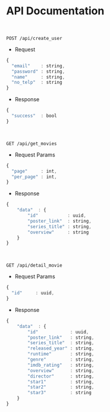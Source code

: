 # API Documentation

<br >
 
```http
POST /api/create_user
```
- Request
```javascript
{
  "email"    : string,
  "password" : string,
  "name"     : string,
  "no_telp"  : string
}
```
- Response
  
```javascript
{
  "success"  : bool
}
```

<br >

```http
GET /api/get_movies
```

-   Request Params

```javascript
{
  "page"     : int,
  "per_page" : int,
}
```

-   Response

```javascript
{
    "data"  : {
        "id"           : uuid,
        "poster_link"  : string,
        "series_title" : string,
        "overview"     : string
    }
}
```

<br >

```http
GET /api/detail_movie
```

-   Request Params

```javascript
{
  "id"     : uuid,
}
```

-   Response

```javascript
{
    "data"  : {
        "id"            : uuid,
        "poster_link"   : string,
        "series_title"  : string,
        "released_year" : string,
        "runtime"       : string,
        "genre"         : string,
        "imdb_rating"   : string,
        "overview"      : string,
        "director"      : string,
        "star1"         : string,
        "star2"         : string,
        "star3"         : string
    }
}
```
